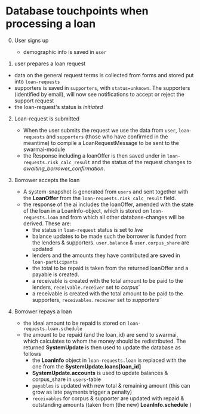 # Database touchpoints when processing a loan

0. User signs up

   - demographic info is saved in `user`

1. user prepares a loan request

- data on the general request terms is collected from forms and stored put into `loan-requests`
- supporters is saved in `supporters`, with `status=unknown`. The supporters (identified by email), will now see notifications to accept or reject the support request
- the loan-request's status is _initiated_

2. Loan-request is submitted

   - When the user submits the request we use the data from `user`, `loan-requests` and `supporters` (those who have confirmed in the meantime) to compile a LoanRequestMessage to be sent to the swarmai-module
   - the Response including a loanOffer is then saved under in `loan-requests.risk_calc_result` and the status of the request changes to _awaiting_borrower_confirmation_.

3. Borrower accepts the loan

   - A system-snapshot is generated from `users` and sent together with the **LoanOffer** from the `loan-requests.risk_calc_result` field.
   - the response of the ai includes the loanOffer, amended with the state of the loan in a LoanInfo-object, which is stored on `loan-requests.loan` and from which all other database-changes will be derived. These are:
     - the status in `loan-request` status is set to _live_
     - balance updates to be made such the borrower is funded from the lenders & supporters. `user.balance` & `user.corpus_share` are updated
     - lenders and the amounts they have contributed are saved in `loan-participants`
     - the total to be repaid is taken from the returned loanOffer and a payable is created.
     - a receivable is created with the total amount to be paid to the lenders, `receivable.receiver` set to _corpus_`
     - a receivable is created with the total amount to be paid to the supporters, `receivables.receiver` set to _supporters_`

4. Borrower repays a loan
   - the ideal amount to be repaid is stored on `loan-requests.loan.schedule`
   - the amount to be repaid (and the loan_id) are send to swarmai, which calculates to whom the money should be redistributed. The returned **SystemUpdate** is then used to update the database as follows
     - the **LoanInfo** object in `loan-requests.loan` is replaced with the one from the **SystemUpdate.loans[loan_id]**
     - **SystemUpdate.accounts** is used to update balances & corpus_share in `users`-table
     - `payables` is updated with new total & remaining amount (this can grow as late payments trigger a penalty)
     - `receivables` for corpus & supporter are updated with repaid & outstanding amounts (taken from (the new) **LoanInfo.schedule** )
